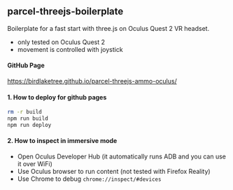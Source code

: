 ## parcel-threejs-boilerplate
Boilerplate for a fast start with three.js on Oculus Quest 2 VR headset.
- only tested on Oculus Quest 2
- movement is controlled with joystick

#### GitHub Page
https://birdlaketree.github.io/parcel-threejs-ammo-oculus/

#### 1. How to deploy for github pages
```bash
rm -r build
npm run build
npm run deploy
```

#### 2. How to inspect in immersive mode
- Open Oculus Developer Hub (it automatically runs ADB and you can use it over WiFi)
- Use Oculus browser to run content (not tested with Firefox Reality)
- Use Chrome to debug `chrome://inspect/#devices`
